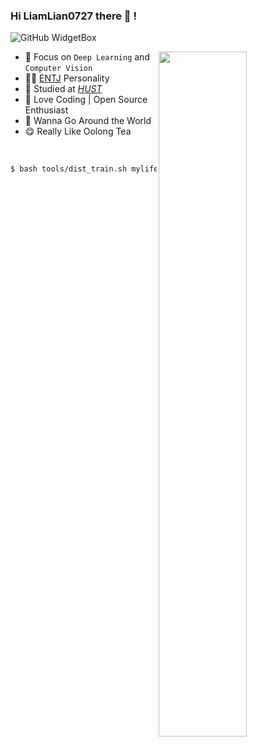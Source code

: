 ### Hi LiamLian0727 there 👋 !

![GitHub WidgetBox](https://github-widgetbox.vercel.app/api/profile?username=LiamLian0727&data=followers,repositories,stars,commits)

<img align="right" width="53%" src="https://github-readme-stats.vercel.app/api?username=LiamLian0727&show_icons=true&icon_color=CE1D2D&text_color=718096&bg_color=ffffff&hide_title=true" />

<be>
  
- 🌱 Focus on `Deep Learning` and `Computer Vision`
- 👨‍🔬 [ENTJ](https://www.16personalities.com/entj-personality) Personality
- 🏫 Studied at [*HUST*](https://english.hust.edu.cn/)
- 🔭 Love Coding | Open Source Enthusiast
- 💭 Wanna Go Around the World
- 😋 Really Like Oolong Tea

  
<br>
<be>

```sh
$ bash tools/dist_train.sh mylife.py 1 &> blog.life
```

